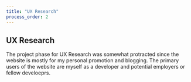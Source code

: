 ```yaml
---
title: "UX Research"
process_order: 2
---
```

## UX Research

The project phase for UX Research was somewhat protracted since the website is mostly for my personal promotion and blogging. The primary users of the website are myself as a developer and potential employers or fellow develoeprs. 